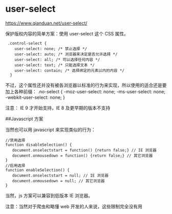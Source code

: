 # user-select

https://www.qianduan.net/user-select/

保护版权内容的简单方案：使用 user-select 这个 CSS 属性。

```
 .control-select {
    user-select: none; /* 禁止选择 */
    user-select: auto; /* 浏览器来决定是否允许选择 */
    user-select: all; /* 可以选择任何内容 */
    user-select: text; /* 只能选择文本 */
    user-select: contain; /* 选择绑定的元素以内的内容 */
  }
```

不过，这个属性还并没有被各浏览器以标准的行为来实现，所以使用的适合还是要加上各种前缀：
.no-select {
-moz-user-select: none;
-ms-user-select: none;
-webkit-user-select: none;
}

注意： IE 9 才开始支持，IE 8 及更早期的版本不支持

##Javascript 方案

当然也可以用 javascript 来实现类似的行为：

```
//禁用选择
function disableSelection() {
   document.onselectstart = function() {return false;} // IE 浏览器
   document.onmousedown = function() {return false;} // 其它浏览器
}
//启用选择
function enableSelection() {
   document.onselectstart = null; // IE 浏览器
   document.onmousedown = null; // 其它浏览器
}
```

当然，js 方案可以兼容到低版本 IE 浏览器。

注意：当然对于爬虫和略懂 web 开发的人来说，这些限制完全没有用
